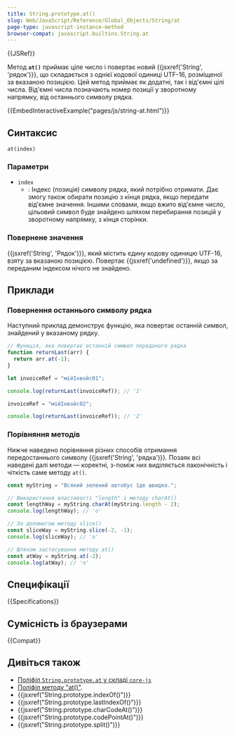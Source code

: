 ```yaml
---
title: String.prototype.at()
slug: Web/JavaScript/Reference/Global_Objects/String/at
page-type: javascript-instance-method
browser-compat: javascript.builtins.String.at
---
```


{{JSRef}}

Метод **`at()`** приймає ціле число і повертає новий {{jsxref('String', 'рядок')}}, що складається з однієї кодової одиниці UTF-16, розміщеної за вказаною позицією. Цей метод приймає як додатні, так і від'ємні цілі числа. Від'ємні числа позначають номер позиції у зворотному напрямку, від останнього символу рядка.

{{EmbedInteractiveExample("pages/js/string-at.html")}}

## Синтаксис

```js-nolint
at(index)
```

### Параметри

- `index`
  - : Індекс (позиція) символу рядка, який потрібно отримати. Дає змогу також обирати позицію з кінця рядка, якщо передати від'ємне значення. Іншими словами, якщо вжито від'ємне число, цільовий символ буде знайдено шляхом перебирання позицій у зворотному напрямку, з кінця сторінки.

### Повернене значення

{{jsxref('String', 'Рядок')}}, який містить єдину кодову одиницю UTF-16, взяту за вказаною позицією. Повертає {{jsxref('undefined')}}, якщо за переданим індексом нічого не знайдено.

## Приклади

### Повернення останнього символу рядка

Наступний приклад демонструє функцію, яка повертає останній символ, знайдений у вказаному рядку.

```js
// Функція, яка повертає останній символ переданого рядка
function returnLast(arr) {
  return arr.at(-1);
}

let invoiceRef = "мійІнвойс01";

console.log(returnLast(invoiceRef)); // '1'

invoiceRef = "мійІнвойс02";

console.log(returnLast(invoiceRef)); // '2'
```

### Порівняння методів

Нижче наведено порівняння різних способів отримання передостаннього символу {{jsxref('String', 'рядка')}}. Позаяк всі наведені далі методи — коректні, з-поміж них виділяється лаконічність і чіткість саме методу `at()`.

```js
const myString = "Всякий зелений автобус їде швидко.";

// Використання властивості "length" і методу charAt()
const lengthWay = myString.charAt(myString.length - 2);
console.log(lengthWay); // 'о'

// За допомогою методу slice()
const sliceWay = myString.slice(-2, -1);
console.log(sliceWay); // 'о'

// Шляхом застосування методу at()
const atWay = myString.at(-2);
console.log(atWay); // 'о'
```

## Специфікації

{{Specifications}}

## Сумісність із браузерами

{{Compat}}

## Дивіться також

- [Поліфіл `String.prototype.at` у складі `core-js`](https://github.com/zloirock/core-js#ecmascript-string-and-regexp)
- [Поліфіл методу "at()"](https://github.com/tc39/proposal-relative-indexing-method#polyfill).
- {{jsxref("String.prototype.indexOf()")}}
- {{jsxref("String.prototype.lastIndexOf()")}}
- {{jsxref("String.prototype.charCodeAt()")}}
- {{jsxref("String.prototype.codePointAt()")}}
- {{jsxref("String.prototype.split()")}}
